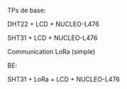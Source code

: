 TPs de base:

DHT22 + LCD + NUCLEO-L476

SHT31 + LCD + NUCLEO-L476

Communication LoRa (simple)

BE:

SHT31 + LoRa + LCD + NUCLEO-L476



